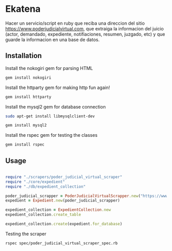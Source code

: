 # Ekatena

Hacer un servicio/script en ruby que reciba una direccion del sitio https://www.poderjudicialvirtual.com, que extraiga la informacion del juicio (actor, demandado, expediente, notifiaciones, resumen, juzgado, etc) y que guarde la informacion en una base de datos.

## Installation

Install the nokogiri gem for parsing HTML

```bash
gem install nokogiri
```

Install the httparty gem for making http fun again!

```bash
gem install httparty
```

Install the mysql2 gem for database connection
```bash
sudo apt-get install libmysqlclient-dev
```

```bash
gem install mysql2
```

Install the rspec gem for testing the classes
```bash
gem install rspec
```

## Usage

```ruby

require "./scrapers/poder_judicial_virtual_scraper"
require "./core/expedient"
require "./db/expedient_collection"

poder_judicial_scrapper = PoderJudicialVirtualScrapper.new("https://www.poderjudicialvirtual.com/mn-banco-santander-mexico-s-a--banco-santander-mexico")
expedient = Expedient.new(poder_judicial_scrapper)

expedient_collection = ExpedientCollection.new
expedient_collection.create_table

expedient_collection.create(expedient.for_database)

```

Testing the scraper
```bash
rspec spec/poder_judicial_virtual_scraper_spec.rb
```